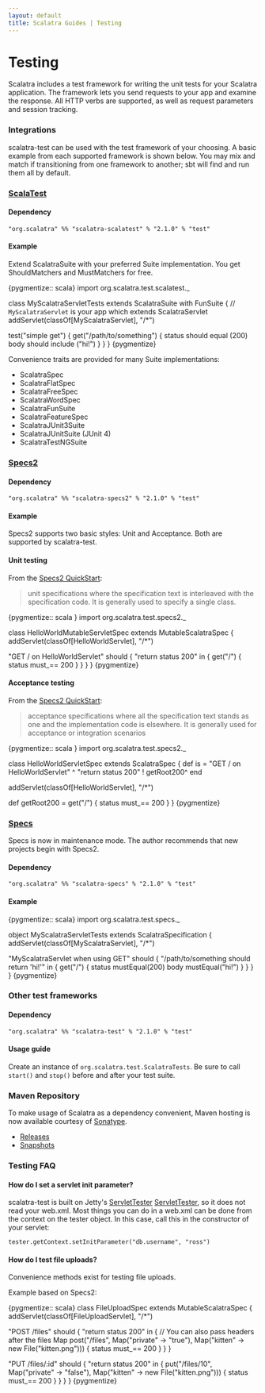 ```yaml
---
layout: default
title: Scalatra Guides | Testing
---
```


Testing
=======

Scalatra includes a test framework for writing the unit tests for your Scalatra
application.  The framework lets you send requests to your app and examine the
response.  All HTTP verbs are supported, as well as request parameters and
session tracking.

### Integrations

scalatra-test can be used with the test framework of your choosing.  A basic
example from each supported framework is shown below.  You may mix and match if
transitioning from one framework to another; sbt will find and run them all by
default.

### [ScalaTest](http://scalatest.org/)

#### Dependency

    "org.scalatra" %% "scalatra-scalatest" % "2.1.0" % "test"

#### Example

Extend ScalatraSuite with your preferred Suite implementation.  You get
ShouldMatchers and MustMatchers for free.

{pygmentize:: scala}
import org.scalatra.test.scalatest._

class MyScalatraServletTests extends ScalatraSuite with FunSuite {
  // `MyScalatraServlet` is your app which extends ScalatraServlet
  addServlet(classOf[MyScalatraServlet], "/*")

  test("simple get") {
    get("/path/to/something") {
      status should equal (200)
      body should include ("hi!")
    }
  }
}
{pygmentize}

Convenience traits are provided for many Suite implementations:

* ScalatraSpec
* ScalatraFlatSpec
* ScalatraFreeSpec
* ScalatraWordSpec
* ScalatraFunSuite
* ScalatraFeatureSpec
* ScalatraJUnit3Suite
* ScalatraJUnitSuite (JUnit 4)
* ScalatraTestNGSuite

### [Specs2](http://etorreborre.github.com/specs2/)

#### Dependency

    "org.scalatra" %% "scalatra-specs2" % "2.1.0" % "test"

#### Example

Specs2 supports two basic styles: Unit and Acceptance.  Both are supported
by scalatra-test.

#### Unit testing

From the [Specs2 QuickStart][Specs2 Quickstart]:

> unit specifications where the specification text is interleaved with the
> specification code. It is generally used to specify a single class.

{pygmentize:: scala }
import org.scalatra.test.specs2._

class HelloWorldMutableServletSpec extends MutableScalatraSpec {
  addServlet(classOf[HelloWorldServlet], "/*")

  "GET / on HelloWorldServlet" should {
    "return status 200" in {
      get("/") {
        status must_== 200
      }
    }
  }
}
{pygmentize}

#### Acceptance testing

From the [Specs2 QuickStart][Specs2 Quickstart]:

> acceptance specifications where all the specification text stands as one and
> the implementation code is elsewhere.  It is generally used for acceptance or
> integration scenarios

{pygmentize:: scala }
import org.scalatra.test.specs2._

class HelloWorldServletSpec extends ScalatraSpec { def is =
  "GET / on HelloWorldServlet"                     ^
    "return status 200"                            ! getRoot200^
                                                   end

  addServlet(classOf[HelloWorldServlet], "/*")

  def getRoot200 = get("/") {
    status must_== 200
  }
}
{pygmentize}

### [Specs](http://code.google.com/p/specs/)

Specs is now in maintenance mode.  The author recommends that new projects
begin with Specs2.

#### Dependency

    "org.scalatra" %% "scalatra-specs" % "2.1.0" % "test"

#### Example

{pygmentize:: scala}
import org.scalatra.test.specs._

object MyScalatraServletTests extends ScalatraSpecification {
  addServlet(classOf[MyScalatraServlet], "/*")

  "MyScalatraServlet when using GET" should {
    "/path/to/something should return 'hi!'" in {
      get("/") {
        status mustEqual(200)
        body mustEqual("hi!")
      }
    }
  }
}
{pygmentize}


### Other test frameworks

#### Dependency

    "org.scalatra" %% "scalatra-test" % "2.1.0" % "test"

#### Usage guide

Create an instance of `org.scalatra.test.ScalatraTests`.  Be sure to call
`start()` and `stop()` before and after your test suite.


### Maven Repository

To make usage of Scalatra as a dependency convenient, Maven hosting is now
available courtesy of
[Sonatype](https://docs.sonatype.com/display/NX/OSS+Repository+Hosting).

* [Releases](https://oss.sonatype.org/content/repositories/releases)
* [Snapshots](https://oss.sonatype.org/content/repositories/snapshots)

### Testing FAQ

#### How do I set a servlet init parameter?

scalatra-test is built on Jetty's [ServletTester] [ServletTester], so it
does not read your web.xml.  Most things you can do in a web.xml can be
done from the context on the tester object.  In this case, call this in
the constructor of your servlet:

    tester.getContext.setInitParameter("db.username", "ross")

[Specs2 Quickstart]: http://etorreborre.github.com/specs2/guide/org.specs2.guide.QuickStart.html
[ServletTester]: http://download.eclipse.org/jetty/stable-7/apidocs/org/eclipse/jetty/testing/ServletTester.html

#### How do I test file uploads?

Convenience methods exist for testing file uploads.

Example based on Specs2:

{pygmentize:: scala}
class FileUploadSpec extends MutableScalatraSpec {
  addServlet(classOf[FileUploadServlet], "/*")

  "POST /files" should {
    "return status 200" in {
      // You can also pass headers after the files Map
      post("/files", Map("private" -> "true"), Map("kitten" -> new File("kitten.png"))) {
        status must_== 200
      }
    }
  }

  "PUT /files/:id" should {
    "return status 200" in {
      put("/files/10", Map("private" -> "false"), Map("kitten" -> new File("kitten.png"))) {
        status must_== 200
      }
    }
  }
}
{pygmentize}
